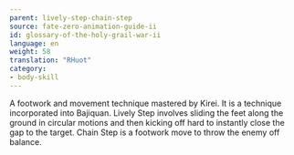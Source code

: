 ```yaml
---
parent: lively-step-chain-step
source: fate-zero-animation-guide-ii
id: glossary-of-the-holy-grail-war-ii
language: en
weight: 58
translation: "RHuot"
category:
- body-skill
---
```


A footwork and movement technique mastered by Kirei. It is a technique incorporated into Bajiquan. Lively Step involves sliding the feet along the ground in circular motions and then kicking off hard to instantly close the gap to the target. Chain Step is a footwork move to throw the enemy off balance.
